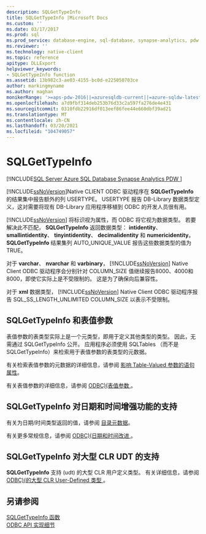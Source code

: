 ```yaml
---
description: SQLGetTypeInfo
title: SQLGetTypeInfo |Microsoft Docs
ms.custom: ''
ms.date: 03/17/2017
ms.prod: sql
ms.prod_service: database-engine, sql-database, synapse-analytics, pdw
ms.reviewer: ''
ms.technology: native-client
ms.topic: reference
apitype: DLLExport
helpviewer_keywords:
- SQLGetTypeInfo function
ms.assetid: 13b982c3-ae03-4155-bc0d-e225050703ce
author: markingmyname
ms.author: maghan
monikerRange: '>=aps-pdw-2016||=azuresqldb-current||=azure-sqldw-latest||>=sql-server-2016||>=sql-server-linux-2017||=azuresqldb-mi-current'
ms.openlocfilehash: a7d9fbf314deb253b76d33c2a597fa276de4e431
ms.sourcegitcommit: 0310fdb22916df013eef86fee44e660dbf39ad21
ms.translationtype: MT
ms.contentlocale: zh-CN
ms.lasthandoff: 03/20/2021
ms.locfileid: "104749057"
---
```

# <a name="sqlgettypeinfo"></a>SQLGetTypeInfo
[!INCLUDE[SQL Server Azure SQL Database Synapse Analytics PDW ](../../includes/applies-to-version/sql-asdb-asdbmi-asa-pdw.md)]

  [!INCLUDE[ssNoVersion](../../includes/ssnoversion-md.md)]Native CLIENT ODBC 驱动程序在 **SQLGetTypeInfo** 的结果集中报告额外的列 USERTYPE。 USERTYPE 报告 DB-Library 数据类型定义，这对需要将现有 DB-Library 应用程序移植到 ODBC 的开发人员很有用。  
  
 [!INCLUDE[ssNoVersion](../../includes/ssnoversion-md.md)] 将标识视为属性，而 ODBC 将它视为数据类型。 若要解决此不匹配， **SQLGetTypeInfo** 返回数据类型： **intidentity**、 **smallintidentity**、 **tinyintidentity**、 **decimalidentity** 和 **numericidentity**。 **SQLGetTypeInfo** 结果集列 AUTO_UNIQUE_VALUE 报告这些数据类型的值为 TRUE。  
  
 对于 **varchar**、 **nvarchar** 和 **varbinary**， [!INCLUDE[ssNoVersion](../../includes/ssnoversion-md.md)] Native Client ODBC 驱动程序会分别针对 COLUMN_SIZE 值继续报告8000、4000和8000，即使它实际上是不受限制的。 这是为了确保向后兼容性。  
  
 对于 **xml** 数据类型， [!INCLUDE[ssNoVersion](../../includes/ssnoversion-md.md)] Native Client ODBC 驱动程序报告 SQL_SS_LENGTH_UNLIMITED COLUMN_SIZE 以表示不受限制。  
  
## <a name="sqlgettypeinfo-and-table-valued-parameters"></a>SQLGetTypeInfo 和表值参数  
 表值参数的表类型实际上是一个元类型，即用于定义其他类型的类型。 因此，无需通过 SQLGetTypeInfo 公开。 应用程序必须使用 SQLTables （而不是 SQLGetTypeInfo）来检索用于表值参数的表类型的元数据。  
  
 有关检索表值参数的元数据的详细信息，请参阅 [影响 Table-Valued 参数的语句属性](../../relational-databases/native-client-odbc-table-valued-parameters/statement-attributes-that-affect-table-valued-parameters.md)。  
  
 有关表值参数的详细信息，请参阅 [ODBC&#41;&#40;表值参数 ](../../relational-databases/native-client-odbc-table-valued-parameters/table-valued-parameters-odbc.md)。  
  
## <a name="sqlgettypeinfo-support-for-enhanced-date-and-time-features"></a>SQLGetTypeInfo 对日期和时间增强功能的支持  
 有关为日期/时间类型返回的值，请参阅 [目录元数据](../../relational-databases/native-client-odbc-date-time/metadata-catalog.md)。  
  
 有关更多常规信息，请参阅 [ODBC&#41;&#40;日期和时间改进 ](../../relational-databases/native-client-odbc-date-time/date-and-time-improvements-odbc.md)。  
  
## <a name="sqlgettypeinfo-support-for-large-clr-udts"></a>SQLGetTypeInfo 对大型 CLR UDT 的支持  
 **SQLGetTypeInfo** 支持 (udt) 的大型 CLR 用户定义类型。 有关详细信息，请参阅 [ODBC&#41;&#40;的大型 CLR User-Defined 类型 ](../../relational-databases/native-client/odbc/large-clr-user-defined-types-odbc.md)。  
  
## <a name="see-also"></a>另请参阅  
 [SQLGetTypeInfo 函数](../../odbc/reference/syntax/sqlgettypeinfo-function.md)   
 [ODBC API 实现细节](../../relational-databases/native-client-odbc-api/odbc-api-implementation-details.md)  
  
